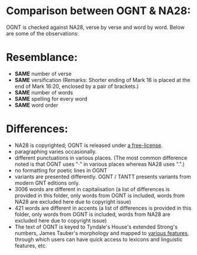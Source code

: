 # Comparison between OGNT & NA28:

OGNT is checked against NA28, verse by verse and word by word.  Below are some of the observations:

# Resemblance:
- <b>SAME</b> number of verse
- <b>SAME</b> versification (Remarks: Shorter ending of Mark 16 is placed at the end of Mark 16:20, enclosed by a pair of brackets.)
- <b>SAME</b> number of words
- <b>SAME</b> spelling for every word
- <b>SAME</b> word order

# Differences:
- NA28 is copyrighted; OGNT is released under <a href='https://github.com/eliranwong/OpenGNT#license'>a free-license</a>.
- paragraphing varies occasionally.
- different punctuations in various places.  (The most common difference noted is that OGNT uses "·" in various places whereas NA28 uses ".".)
- no formatting for poetic lines in OGNT
- variants are presented differently.  OGNT / TANTT presents variants from modern GNT editions only.
- 3006 words are different in capitalisation (a list of differences is provided in this folder, only words from OGNT is included, words from NA28 are excluded here due to copyright issue)
- 421 words are different in accents (a list of differences is provided in this folder, only words from OGNT is included, words from NA28 are excluded here due to copyright issue)
- The text of OGNT is keyed to Tyndale's House's extended Strong's numbers, James Tauber's morphology and mapped to <a href='https://github.com/eliranwong/OpenGNT#enhancement--forthcoming-additions'>various features</a>, through which users can have quick access to lexicons and linguistic features, etc.

